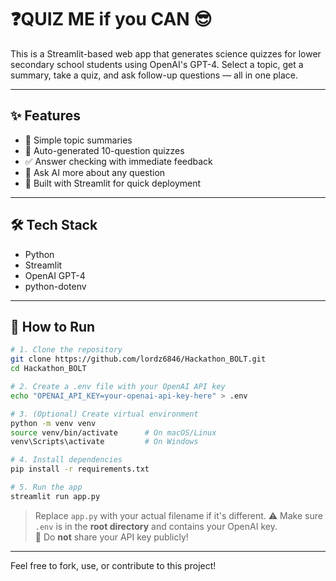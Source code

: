 # ❓QUIZ ME if you CAN 😎

This is a Streamlit-based web app that generates science quizzes for lower secondary school students using OpenAI's GPT-4. Select a topic, get a summary, take a quiz, and ask follow-up questions — all in one place.

---

## ✨ Features

- 📘 Simple topic summaries
- 🧪 Auto-generated 10-question quizzes
- ✅ Answer checking with immediate feedback
- 💬 Ask AI more about any question
- 🚀 Built with Streamlit for quick deployment

---

## 🛠 Tech Stack

- Python
- Streamlit
- OpenAI GPT-4
- python-dotenv

---

## 🚀 How to Run

```bash
# 1. Clone the repository
git clone https://github.com/lordz6846/Hackathon_BOLT.git
cd Hackathon_BOLT

# 2. Create a .env file with your OpenAI API key
echo "OPENAI_API_KEY=your-openai-api-key-here" > .env

# 3. (Optional) Create virtual environment
python -m venv venv
source venv/bin/activate      # On macOS/Linux
venv\Scripts\activate         # On Windows

# 4. Install dependencies
pip install -r requirements.txt

# 5. Run the app
streamlit run app.py
```

> Replace `app.py` with your actual filename if it's different.
> ⚠️ Make sure `.env` is in the **root directory** and contains your OpenAI key.<br>
> 🧠 Do **not** share your API key publicly!

---

Feel free to fork, use, or contribute to this project!
